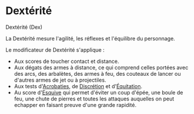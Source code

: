 # Dextérité  

Dextérité (Dex)  

La Dextérité mesure l'agilité, les réflexes et l'équilibre du personnage.  

Le modificateur de Dextérité s'applique :  
- Aux scores de toucher contact et distance.  
- Aux dégats des armes à distance, ce qui comprend celles portées avec des arcs, des arbalètes, des armes à feu, des couteaux de lancer ou d'autres armes de jet ou à projectiles.  
- Aux tests d'[Acrobaties](), de [Discrétion]() et d'[Équitation]().  
- Au score d'[Esquive]() qui permet d'éviter un coup d'épée, une boule de feu, une chute de pierres et toutes les attaques auquelles on peut echapper en faisant preuve d'une grande rapidité.  
